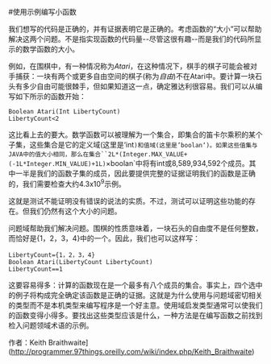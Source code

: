#使用示例编写小函数

我们想写的代码是正确的，并有证据表明它是正确的。考虑函数的“大小”可以帮助解决这两个问题。不是指实现函数的代码量--尽管这很有趣--而是我们的代码所显示的数学函数的大小。

例如，在围棋中，有一种情况称为*Atari*，在这种情况下，棋手的棋子可能会被对手捕获：一块有两个或更多自由空间的棋子(称为*自由*)不在Atari中。要计算一块石头有多少自由可能很棘手，但如果知道这一点，确定雅达利很容易。我们可以从编写如下所示的函数开始：

```
Boolean Atari(Int LibertyCount)
LibertyCount<2
```

这比看上去的要大。数学函数可以被理解为一个集合，即集合的笛卡尔乘积的某个子集，这些集合是它的定义域(这里是‘int`)和值域(这里是’boolan‘)。如果这些值集与JAVA中的值大小相同，那么在集合``2L*(Integer.MAX_VALUE+(-1L*Integer.MIN_VALUE)+1L)`×boolan`中将有int或8,589,934,592个成员。其中一半是我们的函数子集的成员，因此要提供完整的证据证明我们的函数是正确的，我们需要检查大约4.3x10<sup>9</sup>示例。

这就是测试不能证明没有错误的说法的实质。不过，测试可以证明这些功能的存在。但我们仍然有这个大小的问题。

问题域帮助我们解决问题。围棋的性质意味着，一块石头的自由度不是任何整数，而恰好是{1，2，3，4}中的一个。因此，我们也可以这样写：

```
LibertyCount={1，2，3，4}
Boolean Atari(LibertyCount LibertyCount)
LibertyCount==1
```

这要容易得多：计算的函数现在是一个最多有八个成员的集合。事实上，四个选中的例子将构成完全确定该函数是正确的证据。这就是为什么使用与问题域密切相关的类型而不是本机类型来编写程序是一个好主意。使用域启发类型通常可以使我们的函数变得小得多。要找出这些类型应该是什么，一种方法是在编写函数之前找到检入问题领域术语的示例。

作者：Keith Braithwaite](http://programmer.97things.oreilly.com/wiki/index.php/Keith_Braithwaite)